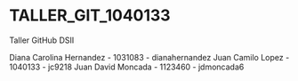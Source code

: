 TALLER_GIT_1040133
==================

Taller GitHub DSII

Diana Carolina Hernandez - 1031083 - dianahernandez
Juan Camilo Lopez - 1040133 - jc9218
Juan David Moncada - 1123460 - jdmoncada6
